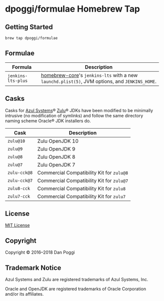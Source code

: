 # dpoggi/formulae Homebrew Tap

## Getting Started

```sh
brew tap dpoggi/formulae
```

## Formulae

Formula | Description
------- | -----------
`jenkins-lts-plus` | [homebrew-core](https://github.com/Homebrew/homebrew-core)'s `jenkins-lts` with a new `launchd.plist(5)`, JVM options, and `JENKINS_HOME`.

## Casks

Casks for [Azul Systems](https://www.azul.com)&reg; [Zulu](https://zulu.org)&reg;
JDKs have been modified to be minimally intrusive (no modification of symlinks)
and follow the same directory naming scheme Oracle&reg; JDK installers do.

Cask | Description
---- | -----------
`zulu@10` | Zulu OpenJDK 10
`zulu@9` | Zulu OpenJDK 9
`zulu@8` | Zulu OpenJDK 8
`zulu@7` | Zulu OpenJDK 7
`zulu-cck@8` | Commercial Compatibility Kit for `zulu@8`
`zulu-cck@7` | Commercial Compatibility Kit for `zulu@7`
`zulu8-cck` | Commercial Compatibility Kit for `zulu8`
`zulu7-cck` | Commercial Compatibility Kit for `zulu7`

## License

[MIT License](https://opensource.org/licenses/MIT)

## Copyright

Copyright &copy; 2016&ndash;2018 Dan Poggi

## Trademark Notice

Azul Systems and Zulu are registered trademarks of Azul Systems, Inc.

Oracle and OpenJDK are registered trademarks of Oracle Corporation and/or its
affiliates.
